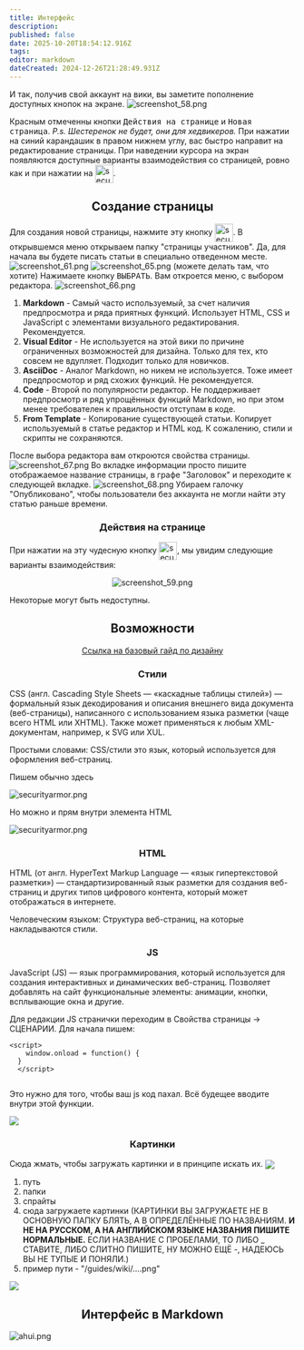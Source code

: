 ```yaml
---
title: Интерфейс
description: 
published: false
date: 2025-10-20T18:54:12.916Z
tags: 
editor: markdown
dateCreated: 2024-12-26T21:28:49.931Z
---
```



И так, получив свой аккаунт на вики, вы заметите пополнение доступных кнопок на экране. 
![screenshot_58.png](/guides/wiki/screenshot_58.png)

Красным отмеченны кнопки <kbd>Действия на странице</kbd> и <kbd>Новая страница</kbd>.
*P.s. Шестеренок не будет, они для хедвикеров.*
При нажатии на синий карандашик в правом нижнем углу, вас быстро направит на редактирование страницы. При наведении курсора на экран появляются доступные варианты взаимодействия со страницей, ровно как и при нажатии на  <img src="/guides/wiki/red.png" alt="securityarmor.png" style="vertical-align: middle; width: 32px;">.

## <center> Создание страницы

Для создания новой страницы, нажмите эту кнопку <img src="/guides/wiki/new.png" alt="securityarmor.png" style="vertical-align: middle; width: 32px;">.
В открывшемся меню открываем папку "страницы участников". Да, для начала вы будете писать статьи в специально отведенном месте. 
![screenshot_61.png](/guides/wiki/screenshot_61.png)
![screenshot_65.png](/guides/wiki/screenshot_65.png)
(можете делать там, что хотите)
Нажимаете кнопку <kbd>ВЫБРАТЬ</kbd>.
Вам откроется меню, с выбором редактора.
![screenshot_66.png](/guides/wiki/screenshot_66.png)

1. **Markdown** - Самый часто используемый, за счет наличия предпросмотра и ряда приятных функций. Использует HTML, CSS и JavaScript с элементами визуального редактирования. Рекомендуется.
2. **Visual Editor** - Не используется на этой вики по причине ограниченных возможностей для дизайна. Только для тех, кто совсем не вдупляет. Подходит только для новичков.
3. **AsciiDoc** - Аналог Markdown, но никем не используется. Тоже имеет предпросмотор и ряд схожих функций. Не рекомендуется.
4. **Code** - Второй по популярности редактор. Не поддерживает предпросмотр и ряд упрощённых функций Markdown, но при этом менее требователен к правильности отступам в коде.
5. **From Template** - Копирование существующей статьи. Копирует используемый в статье редактор и HTML код. К сожалению, стили и скрипты не сохраняются.

После выбора редактора вам откроются свойства страницы.
![screenshot_67.png](/guides/wiki/screenshot_67.png)
Во вкладке информации просто пишите отображаемое название страницы, в графе "Заголовок" и переходите к следующей вкладке.
![screenshot_68.png](/guides/wiki/screenshot_68.png)
Убираем галочку "Опубликовано", чтобы пользователи без аккаунта не могли найти эту статью раньше времени.

### <center>Действия на странице
При нажатии на эту чудесную кнопку <img src="/guides/wiki/red.png" alt="securityarmor.png" style="vertical-align: middle; width: 32px;">, мы увидим следующие варианты взаимодействия:

<center>

![screenshot_59.png](/guides/wiki/screenshot_59.png)

  </center>

Некоторые могут быть недоступны.

## <center>Возможности

  <center> <a href="/ru/wiki-inside/design-guide">Ссылка на базовый гайд по дизайну</a></center> 

### <center>Стили

CSS (англ. Cascading Style Sheets — «каскадные таблицы стилей») — формальный язык декодирования и описания внешнего вида документа (веб-страницы), написанного с использованием языка разметки (чаще всего HTML или XHTML). Также может применяться к любым XML-документам, например, к SVG или XUL.

Простыми словами: CSS/стили это язык, который используется для оформления веб-страниц.

Пишем обычно здесь

<img src="/guides/wiki/screenshot_35.png" alt="securityarmor.png" style="vertical-align: middle; ">

Но можно и прям внутри элемента HTML 

<img src="/guides/wiki/screenshot_36.png" alt="securityarmor.png" style="vertical-align: middle; ">

### <center>HTML

HTML (от англ. HyperText Markup Language — «язык гипертекстовой разметки») — стандартизированный язык разметки для создания веб-страниц и других типов цифрового контента, который может отображаться в интернете.

Человеческим языком: Структура веб-страниц, на которые накладываются стили. 

### <center>JS
  
JavaScript (JS) — язык программирования, который используется для создания интерактивных и динамических веб-страниц. Позволяет добавлять на сайт функциональные элементы: анимации, кнопки, всплывающие окна и другие.
  
Для редакции JS странички переходим в Свойства страницы -> СЦЕНАРИИ. Для начала пишем:
<pre><code>&lt;script&gt;
  	window.onload = function() {
  }
  &lt;/script&gt;
  </code>
</pre>
  
Это нужно для того, чтобы ваш js код пахал. Всё будещее вводите внутри этой функции.

<img src="/guides/wiki/js.png" style="vertical-align: middle; ">
  
### <center> Картинки
  
  Сюда жмать, чтобы загружать картинки и в принципе искать их.
<img src="/guides/wiki/activ.png" style="vertical-align: middle; ">

  1) путь
2) папки
3) спрайты
4) сюда загружаете картинки (КАРТИНКИ ВЫ ЗАГРУЖАЕТЕ НЕ В ОСНОВНУЮ ПАПКУ БЛЯТЬ, А В ОПРЕДЕЛЁННЫЕ ПО НАЗВАНИЯМ. <b>И НЕ НА РУССКОМ, А НА АНГЛИЙСКОМ ЯЗЫКЕ НАЗВАНИЯ ПИШИТЕ НОРМАЛЬНЫЕ.</b> ЕСЛИ НАЗВАНИЕ С ПРОБЕЛАМИ, ТО ЛИБО _ СТАВИТЕ, ЛИБО СЛИТНО ПИШИТЕ, НУ МОЖНО ЕЩЁ -, НАДЕЮСЬ ВЫ НЕ ТУПЫЕ И ПОНЯЛИ.)
5) пример пути - "/guides/wiki/....png"
  
  <img src="/guides/wiki/activatet.png" style="vertical-align: middle; ">



## <center> Интерфейс в Markdown
 
![ahui.png](/guides/wiki/ahui.png)
 

